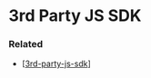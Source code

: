 # 3rd Party JS SDK

### Related

- [[3rd-party-js-sdk]]

[//begin]: # "Autogenerated link references for markdown compatibility"
[3rd-party-js-sdk]: 3rd-party-js-sdk "3rd Party JS SDK"
[//end]: # "Autogenerated link references"